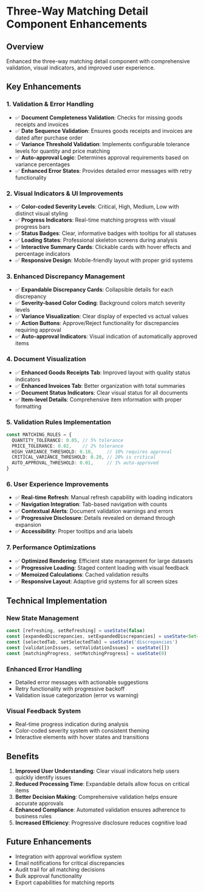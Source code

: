 # Three-Way Matching Detail Component Enhancements

## Overview
Enhanced the three-way matching detail component with comprehensive validation, visual indicators, and improved user experience.

## Key Enhancements

### 1. Validation & Error Handling
- ✅ **Document Completeness Validation**: Checks for missing goods receipts and invoices
- ✅ **Date Sequence Validation**: Ensures goods receipts and invoices are dated after purchase order
- ✅ **Variance Threshold Validation**: Implements configurable tolerance levels for quantity and price matching
- ✅ **Auto-approval Logic**: Determines approval requirements based on variance percentages
- ✅ **Enhanced Error States**: Provides detailed error messages with retry functionality

### 2. Visual Indicators & UI Improvements
- ✅ **Color-coded Severity Levels**: Critical, High, Medium, Low with distinct visual styling
- ✅ **Progress Indicators**: Real-time matching progress with visual progress bars
- ✅ **Status Badges**: Clear, informative badges with tooltips for all statuses
- ✅ **Loading States**: Professional skeleton screens during analysis
- ✅ **Interactive Summary Cards**: Clickable cards with hover effects and percentage indicators
- ✅ **Responsive Design**: Mobile-friendly layout with proper grid systems

### 3. Enhanced Discrepancy Management
- ✅ **Expandable Discrepancy Cards**: Collapsible details for each discrepancy
- ✅ **Severity-based Color Coding**: Background colors match severity levels
- ✅ **Variance Visualization**: Clear display of expected vs actual values
- ✅ **Action Buttons**: Approve/Reject functionality for discrepancies requiring approval
- ✅ **Auto-approval Indicators**: Visual indication of automatically approved items

### 4. Document Visualization
- ✅ **Enhanced Goods Receipts Tab**: Improved layout with quality status indicators
- ✅ **Enhanced Invoices Tab**: Better organization with total summaries
- ✅ **Document Status Indicators**: Clear visual status for all documents
- ✅ **Item-level Details**: Comprehensive item information with proper formatting

### 5. Validation Rules Implementation
```typescript
const MATCHING_RULES = {
  QUANTITY_TOLERANCE: 0.05, // 5% tolerance
  PRICE_TOLERANCE: 0.02,    // 2% tolerance  
  HIGH_VARIANCE_THRESHOLD: 0.10,     // 10% requires approval
  CRITICAL_VARIANCE_THRESHOLD: 0.20, // 20% is critical
  AUTO_APPROVAL_THRESHOLD: 0.01,     // 1% auto-approved
}
```

### 6. User Experience Improvements
- ✅ **Real-time Refresh**: Manual refresh capability with loading indicators
- ✅ **Navigation Integration**: Tab-based navigation with counts
- ✅ **Contextual Alerts**: Document validation warnings and errors
- ✅ **Progressive Disclosure**: Details revealed on demand through expansion
- ✅ **Accessibility**: Proper tooltips and aria labels

### 7. Performance Optimizations
- ✅ **Optimized Rendering**: Efficient state management for large datasets
- ✅ **Progressive Loading**: Staged content loading with visual feedback
- ✅ **Memoized Calculations**: Cached validation results
- ✅ **Responsive Layout**: Adaptive grid systems for all screen sizes

## Technical Implementation

### New State Management
```typescript
const [refreshing, setRefreshing] = useState(false)
const [expandedDiscrepancies, setExpandedDiscrepancies] = useState<Set<string>>(new Set())
const [selectedTab, setSelectedTab] = useState('discrepancies')
const [validationIssues, setValidationIssues] = useState([])
const [matchingProgress, setMatchingProgress] = useState(0)
```

### Enhanced Error Handling
- Detailed error messages with actionable suggestions
- Retry functionality with progressive backoff
- Validation issue categorization (error vs warning)

### Visual Feedback System
- Real-time progress indication during analysis
- Color-coded severity system with consistent theming
- Interactive elements with hover states and transitions

## Benefits
1. **Improved User Understanding**: Clear visual indicators help users quickly identify issues
2. **Reduced Processing Time**: Expandable details allow focus on critical items
3. **Better Decision Making**: Comprehensive validation helps ensure accurate approvals
4. **Enhanced Compliance**: Automated validation ensures adherence to business rules
5. **Increased Efficiency**: Progressive disclosure reduces cognitive load

## Future Enhancements
- Integration with approval workflow system
- Email notifications for critical discrepancies
- Audit trail for all matching decisions
- Bulk approval functionality
- Export capabilities for matching reports